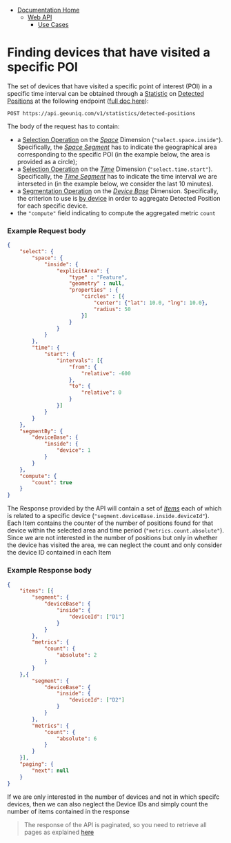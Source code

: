 * [Documentation Home](../../../README.md)
   * [Web API](../../index.md)
      * [Use Cases](../index.md)

# Finding devices that have visited a specific POI

The set of devices that have visited a specific point of interest (POI) in a specific time interval can be obtained through a [Statistic](/api/concepts/statistics.md) on [Detected Positions](/api/reference/resources/platform-created/device-related/position.md) at the following endpoint ([full doc here](/api/reference/endpoints/statistics/detected-position.md)):

`POST https://api.geouniq.com/v1/statistics/detected-positions` 



The body of the request has to contain:
* a [Selection Operation](/api/concepts/resource-selection.md) on the [*Space*](/api/reference/dimensions/space.md) Dimension (`"select.space.inside"`).
Specifically, the [*Space Segment*](/api/reference/data-models/d-segment/space.md) has to indicate the geographical area corresponding to the specific POI (in the example below, the area is provided as a circle);
* a [Selection Operation](/api/concepts/resource-selection.md) on the [*Time*](/api/reference/dimensions/time.md) Dimension (`"select.time.start"`).
Specifically, the [*Time Segment*](/api/reference/data-models/d-segment/time.md) has to indicate the time interval we are interseted in (in the example below, we consider the last 10 minutes).
* a [Segmentation Operation](/api/concepts/statistics.md#segmentation-operation) on the [*Device Base*](/api/reference/dimensions/device-base.md) Dimension.
Specifically, the criterion to use is [by device](/api/reference/dimensions/device-base.md#segmentation-criteria) in order to aggregate Detected Position for each specific device.
* the `"compute"` field indicating to compute the aggregated metric `count`

### Example Request body

```json
{
	"select": {
		"space": {
			"inside": {
				"explicitArea": {
				    "type" : "Feature",
				    "geometry" : null,
				    "properties" : {
				        "circles" : [{
				            "center": {"lat": 10.0, "lng": 10.0},
				            "radius": 50
				        }]
				    }
				}
			}
		},
		"time": {
			"start": {
				"intervals": [{
				    "from": {
				        "relative": -600
				    },
				    "to": {
				        "relative": 0
				    }
				}]
			}
		}
	},
	"segmentBy": {
		"deviceBase": {
			"inside": {
				"device": 1
			}
		}
	},
	"compute": {
		"count": true
	}
}
```

The Response provided by the API will contain a set of [*Items*](/api/reference/general-aspects/pagination.md) each of which is related to a specific device (`"segment.deviceBase.inside.deviceId"`).
Each Item contains the counter of the number of positions found for that device within the selected area and time period (`"metrics.count.absolute"`).
Since we are not interested in the number of positions but only in whether the device has visited the area, we can neglect the count and only consider the device ID contained in each Item

### Example Response body

```json
{
	"items": [{
		"segment": {
			"deviceBase": {
				"inside": {
					"deviceId": ["D1"]
				}
			}
		},
		"metrics": {
			"count": {
				"absolute": 2
			}
		} 
	},{
		"segment": {
			"deviceBase": {
				"inside": {
					"deviceId": ["D2"]
				}
			}
		},
		"metrics": {
			"count": {
				"absolute": 6
			}
		} 
	}],
	"paging": {
		"next": null
	}
}
```

If we are only interested in the number of devices and not in which specifc devices, then we can also neglect the Device IDs and simply count the number of items contained in the response

> The response of the API is paginated, so you need to retrieve all pages as explained [here](/api/reference/general-aspects/pagination.md)
